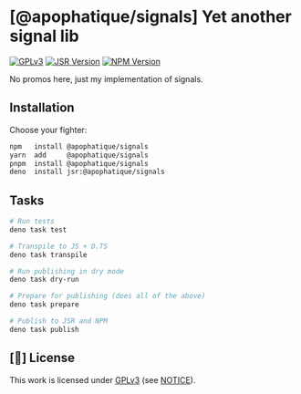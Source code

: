 # [@apophatique/signals] Yet another signal lib

[![GPLv3](https://img.shields.io/badge/license-GPLv3-blue.svg)](https://opensource.org/license/gpl-3-0)
[![JSR Version](https://jsr.io/badges/@apophatique/signals)](https://jsr.io/@apophatique/signals)
[![NPM Version](https://img.shields.io/npm/v/@apophatique/signals)](https://www.npmjs.com/package/@apophatique/signals)

No promos here, just my implementation of signals.

## Installation

Choose your fighter:

```sh
npm   install @apophatique/signals
yarn  add     @apophatique/signals
pnpm  install @apophatique/signals
deno  install jsr:@apophatique/signals
```

## Tasks

```sh
# Run tests
deno task test

# Transpile to JS + D.TS
deno task transpile

# Run publishing in dry mode
deno task dry-run

# Prepare for publishing (does all of the above)
deno task prepare

# Publish to JSR and NPM
deno task publish
```

## [📝] License

This work is licensed under
[GPLv3](https://www.gnu.org/licenses/gpl-3.0-standalone.html) (see
[NOTICE](/NOTICE)).
